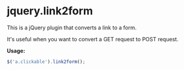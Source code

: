 # jquery.link2form
This is a jQuery plugin that converts a link to a form.

It's useful when you want to convert a GET request to POST request.

**Usage:**
```javascript
$('a.clickable').link2form();
```
